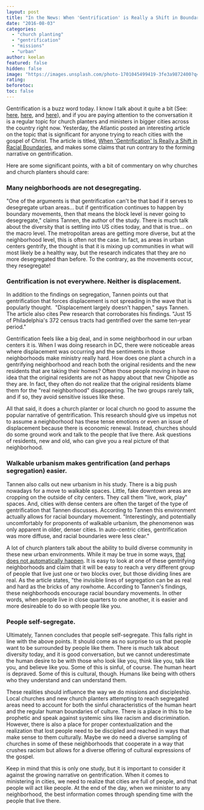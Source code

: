 ```yaml
---
layout: post
title: "In the News: When 'Gentrification' is Really a Shift in Boundaries"
date: "2016-08-03"
categories: 
  - "church planting"
  - "gentrification"
  - "missions"
  - "urban"
author: keelan
featured: false
hidden: false
image: "https://images.unsplash.com/photo-1701045499419-3fe3a9872400?q=80&w=2070&auto=format&fit=crop&ixlib=rb-4.1.0&ixid=M3wxMjA3fDB8MHxwaG90by1wYWdlfHx8fGVufDB8fHx8fA%3D%3D"
rating:
beforetoc:
toc: false
---
```


Gentrification is a buzz word today. I know I talk about it quite a bit (See: [here](http://blog.keelancook.com/2016/04/how-to-know-your-neighborhood-is-gentrifying-they-forgot-the-chipotle.html), [here](http://blog.keelancook.com/2016/04/in_the_news_the_downside_of_durhams_rebirth.html), and [here](http://blog.keelancook.com/2015/11/neighborhoods-in-transition-3-historical-shifts-that-changed-your-churchs-neighborhood.html)), and if you are paying attention to the conversation it is a regular topic for church planters and ministers in bigger cities across the country right now. Yesterday, the Atlantic posted an interesting article on the topic that is significant for anyone trying to reach cities with the gospel of Christ. The article is titled, [When 'Gentrification' Is Really a Shift in Racial Boundaries](http://www.citylab.com/housing/2016/08/gentrification-race-boundary-philadelphia/493313/), and makes some claims that run contrary to the forming narrative on gentrification.

Here are some significant points, with a bit of commentary on why churches and church planters should care:

### Many neighborhoods are not desegregating.

"One of the arguments is that gentrification can't be that bad if it serves to desegregate urban areas... but if gentrification continues to happen by boundary movements, then that means the block level is never going to desegregate," claims Tannen, the author of the study. There is much talk about the diversity that is settling into US cities today, and that is true... on the macro level. The metropolitan areas are getting more diverse, but at the neighborhood level, this is often not the case. In fact, as areas in urban centers gentrify, the thought is that it is mixing up communities in what will most likely be a healthy way, but the research indicates that they are no more desegregated than before. To the contrary, as the movements occur, they resegregate!

### Gentrification is not everywhere. Neither is displacement.

In addition to the findings on segregation, Tannen points out that gentrification that forces displacement is not spreading in the wave that is popularly thought.  "Displacement largely doesn't happen," says Tannen. The article also cites Pew research that corroborates his findings. "Just 15 of Philadelphia's 372 census tracts had gentrified over the same ten-year period."

Gentrification feels like a big deal, and in some neighborhood in our urban centers it is. When I was doing research in DC, there were noticeable areas where displacement was occurring and the sentiments in those neighborhoods make ministry really hard. How does one plant a church in a gentrifying neighborhood and reach both the original residents and the new residents that are taking their homes? Often those people moving in have no idea that the original residents are not as happy about that new Chipotle as they are. In fact, they often do not realize that the original residents blame them for the "real neighborhood" disappearing. The two groups rarely talk, and if so, they avoid sensitive issues like these.

All that said, it does a church planter or local church no good to assume the popular narrative of gentrification. This research should give us impetus not to assume a neighborhood has these tense emotions or even an issue of displacement because there is economic renewal. Instead, churches should do some ground work and talk to the people that live there. Ask questions of residents, new and old, who can give you a real picture of that neighborhood.

### Walkable urbanism makes gentrification (and perhaps segregation) easier.

Tannen also calls out new urbanism in his study. There is a big push nowadays for a move to walkable spaces. Little, fake downtown areas are cropping on the outside of city centers. They call them "live, work, play" spaces. And, cities with dense centers are often the target of the type of gentrification that Tannen discusses. According to Tannen this environment actually allows for racial boundary movement. "Interestingly, and potentially uncomfortably for proponents of walkable urbanism, the phenomenon was only apparent in older, denser cities. In auto-centric cities, gentrification was more diffuse, and racial boundaries were less clear."

A lot of church planters talk about the ability to build diverse community in these new urban environments. While it may be true in some ways, [that does not automatically happen](http://blog.keelancook.com/2016/02/why-no-single-church-can-reach-a-city.html). It is easy to look at one of these gentrifying neighborhoods and claim that it will be easy to reach a very different group of people that live just one or two blocks over, but those dividing lines are real. As the article states, "the invisible lines of segregation can be as real and hard as the bricks of any rowhome. According to Tannen's findings, these neighborhoods encourage racial boundary movements. In other words, when people live in close quarters to one another, it is easier and more desireable to do so with people like you.

### People self-segregate.

Ultimately, Tannen concludes that people self-segregate. This falls right in line with the above points. It should come as no surprise to us that people want to be surrounded by people like them. There is much talk about diversity today, and it is good conversation, but we cannot underestimate the human desire to be with those who look like you, think like you, talk like you, and believe like you. Some of this is sinful, of course. The human heart is depraved. Some of this is cultural, though. Humans like being with others who they understand and can understand them.

These realities should influence the way we do missions and discipleship. Local churches and new church planters attempting to reach segregated areas need to account for both the sinful characteristics of the human heart and the regular human boundaries of culture. There is a place in this to be prophetic and speak against systemic sins like racism and discrimination. However, there is also a place for proper contextualization and the realization that lost people need to be discipled and reached in ways that make sense to them culturally. Maybe we do need a diverse sampling of churches in some of these neighborhoods that cooperate in a way that crushes racism but allows for a diverse offering of cultural expressions of the gospel.

Keep in mind that this is only one study, but it is important to consider it against the growing narrative on gentrification. When it comes to ministering in cities, we need to realize that cities are full of people, and that people will act like people. At the end of the day, when we minister to any neighborhood, the best information comes through spending time with the people that live there.
